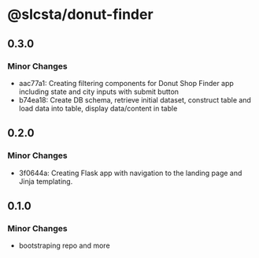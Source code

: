 # @slcsta/donut-finder

## 0.3.0

### Minor Changes

- aac77a1: Creating filtering components for Donut Shop Finder app including state and city inputs with submit button
- b74ea18: Create DB schema, retrieve initial dataset, construct table and load data into table, display data/content in table

## 0.2.0

### Minor Changes

- 3f0644a: Creating Flask app with navigation to the landing page and Jinja templating.

## 0.1.0

### Minor Changes

- bootstraping repo
  and more
